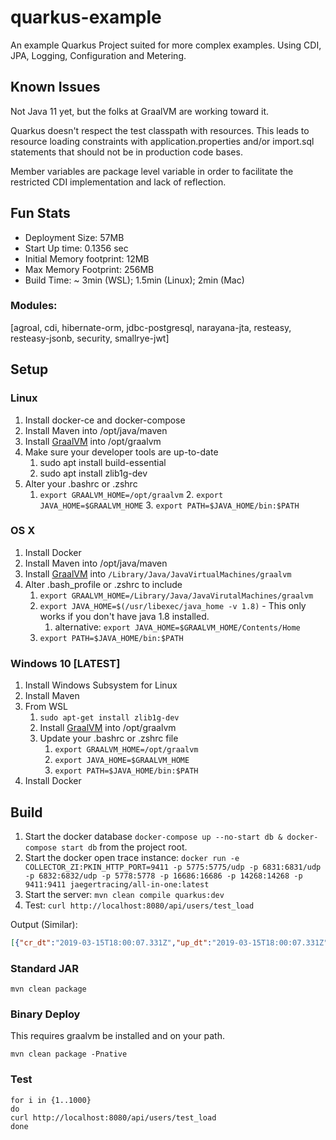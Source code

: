 # quarkus-example

An example Quarkus Project suited for more complex examples. 
Using CDI, JPA, Logging, Configuration and Metering.

## Known Issues

Not Java 11 yet, but the folks at GraalVM are working toward it.

Quarkus doesn't respect the test classpath with resources. This leads to resource
loading constraints with application.properties and/or import.sql statements that
should not be in production code bases.

Member variables are package level variable in order to facilitate the restricted CDI
implementation and lack of reflection.

## Fun Stats

* Deployment Size: 57MB
* Start Up time: 0.1356 sec
* Initial Memory footprint: 12MB
* Max Memory Footprint: 256MB
* Build Time: ~ 3min (WSL); 1.5min (Linux); 2min (Mac)

### Modules:
[agroal, cdi, hibernate-orm, jdbc-postgresql, narayana-jta, resteasy, resteasy-jsonb, security, smallrye-jwt]

## Setup

### Linux

1. Install docker-ce and docker-compose
2. Install Maven into /opt/java/maven
3. Install [GraalVM](https://www.graalvm.org/downloads/) into /opt/graalvm
4. Make sure your developer tools are up-to-date
	1. sudo apt install build-essential
	2. sudo apt install zlib1g-dev
5. Alter your .bashrc or .zshrc
	1. `export GRAALVM_HOME=/opt/graalvm`
    	2. `export JAVA_HOME=$GRAALVM_HOME`
    	3. `export PATH=$JAVA_HOME/bin:$PATH`

### OS X

1. Install Docker
2. Install Maven into /opt/java/maven
3. Install [GraalVM](https://www.graalvm.org/downloads/) into `/Library/Java/JavaVirtualMachines/graalvm`
4. Alter .bash_profile or .zshrc to include
    1. `export GRAALVM_HOME=/Library/Java/JavaVirutalMachines/graalvm`
    2. `export JAVA_HOME=$(/usr/libexec/java_home -v 1.8)` - This only works if you don't have java 1.8 installed.
        1. alternative: `export JAVA_HOME=$GRAALVM_HOME/Contents/Home`
    3. `export PATH=$JAVA_HOME/bin:$PATH`

### Windows 10 [LATEST]

1. Install Windows Subsystem for Linux
2. Install Maven
3. From WSL
    1. `sudo apt-get install zlib1g-dev`
    2. Install [GraalVM](https://www.graalvm.org/downloads/) into /opt/graalvm
    3. Update your .bashrc or .zshrc file  
        1. `export GRAALVM_HOME=/opt/graalvm`
        2. `export JAVA_HOME=$GRAALVM_HOME`
        3. `export PATH=$JAVA_HOME/bin:$PATH`
4. Install Docker

## Build

1. Start the docker database `docker-compose up --no-start db & docker-compose start db` from the project root.
2. Start the docker open trace instance: `docker run -e COLLECTOR_ZI:PKIN_HTTP_PORT=9411 -p 5775:5775/udp -p 6831:6831/udp -p 6832:6832/udp -p 5778:5778 -p 16686:16686 -p 14268:14268 -p 9411:9411 jaegertracing/all-in-one:latest`
3. Start the server: `mvn clean compile quarkus:dev`
4. Test: `curl http://localhost:8080/api/users/test_load`

Output (Similar):
```json
[{"cr_dt":"2019-03-15T18:00:07.331Z","up_dt":"2019-03-15T18:00:07.331Z","ver":0,"id":1,"name":"test_load","verified":true}]
```

### Standard JAR

```
mvn clean package
```

### Binary Deploy

This requires graalvm be installed and on your path.

```
mvn clean package -Pnative
```

### Test
```
for i in {1..1000}
do
curl http://localhost:8080/api/users/test_load
done
```
